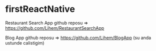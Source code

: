 # firstReactNative
Restaurant Search App github reposu => https://github.com/Lihem/RestaurantSearchApp

Blog App github reposu => https://github.com/Lihem/BlogApp (su anda ustunde calistigim)
